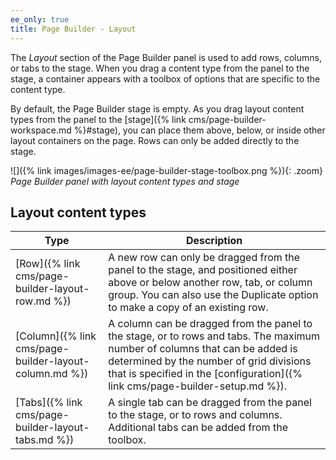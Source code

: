 ```yaml
---
ee_only: true
title: Page Builder - Layout
---
```


The _Layout_ section of the Page Builder panel is used to add rows, columns, or tabs to the stage. When you drag a content type from the panel to the stage, a container appears with a toolbox of options that are specific to the content type.

By default, the Page Builder stage is empty. As you drag layout content types from the panel to the [stage]({% link cms/page-builder-workspace.md %}#stage), you can place them above, below, or inside other layout containers on the page. Rows can only be added directly to the stage.

![]({% link images/images-ee/page-builder-stage-toolbox.png %}){: .zoom}
_Page Builder panel with layout content types and stage_

## Layout content types

| Type  | Description |
| -------- |-------- |
| [Row]({% link cms/page-builder-layout-row.md %}) | A new row can only be dragged from the panel to the stage, and positioned either above or below another row, tab, or column group. You can also use the Duplicate option to make a copy of an existing row. |
| [Column]({% link cms/page-builder-layout-column.md %}) | A column can be dragged from the panel to the stage, or to rows and tabs. The maximum number of columns that can be added is determined by the number of grid divisions that is specified in the [configuration]({% link cms/page-builder-setup.md %}). |
| [Tabs]({% link cms/page-builder-layout-tabs.md %}) | A single tab can be dragged from the panel to the stage, or to rows and columns. Additional tabs can be added from the toolbox. |
